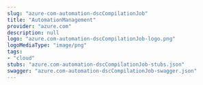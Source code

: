 ```yaml
---
slug: "azure-com-automation-dscCompilationJob"
title: "AutomationManagement"
provider: "azure.com"
description: null
logo: "azure.com-automation-dscCompilationJob-logo.png"
logoMediaType: "image/png"
tags:
- "cloud"
stubs: "azure.com-automation-dscCompilationJob-stubs.json"
swagger: "azure.com-automation-dscCompilationJob-swagger.json"
---
```

